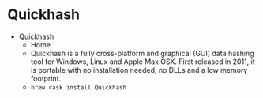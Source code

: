 # Quickhash
- [Quickhash](https://quickhash-gui.org/)
  -  Home
  - Quickhash is a fully cross-platform and graphical (GUI) data hashing tool for Windows, Linux and Apple Max OSX. First released in 2011, it is portable with no installation needed, no DLLs and a low memory footprint.
  - `brew cask install Quickhash`
